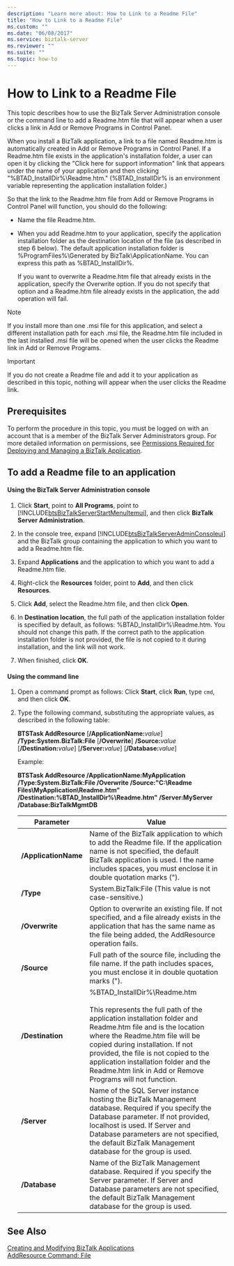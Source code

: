 ```yaml
---
description: "Learn more about: How to Link to a Readme File"
title: "How to Link to a Readme File"
ms.custom: ""
ms.date: "06/08/2017"
ms.service: biztalk-server
ms.reviewer: ""
ms.suite: ""
ms.topic: how-to
---
```

# How to Link to a Readme File
This topic describes how to use the BizTalk Server Administration console or the command line to add a Readme.htm file that will appear when a user clicks a link in Add or Remove Programs in Control Panel.  
  
 When you install a BizTalk application, a link to a file named Readme.htm is automatically created in Add or Remove Programs in Control Panel. If a Readme.htm file exists in the application's installation folder, a user can open it by clicking the "Click here for support information" link that appears under the name of your application and then clicking "%BTAD_InstallDir%\Readme.htm." (%BTAD_InstallDir% is an environment variable representing the application installation folder.)  
  
 So that the link to the Readme.htm file from Add or Remove Programs in Control Panel will function, you should do the following:  
  
- Name the file Readme.htm.  
  
- When you add Readme.htm to your application, specify the application installation folder as the destination location of the file (as described in step 6 below). The default application installation folder is %ProgramFiles%\Generated by BizTalk\ApplicationName. You can express this path as %BTAD_InstallDir%.  
  
  If you want to overwrite a Readme.htm file that already exists in the application, specify the Overwrite option. If you do not specify that option and a Readme.htm file already exists in the application, the add operation will fail.  
  
> [!NOTE]
>  If you install more than one .msi file for this application, and select a different installation path for each .msi file, the Readme.htm file included in the last installed .msi file will be opened when the user clicks the Readme link in Add or Remove Programs.  
  
> [!IMPORTANT]
>  If you do not create a Readme file and add it to your application as described in this topic, nothing will appear when the user clicks the Readme link.  
  
## Prerequisites  
 To perform the procedure in this topic, you must be logged on with an account that is a member of the BizTalk Server Administrators group. For more detailed information on permissions, see [Permissions Required for Deploying and Managing a BizTalk Application](../core/permissions-required-for-deploying-and-managing-a-biztalk-application.md).  
  
## To add a Readme file to an application  
  
#### Using the BizTalk Server Administration console  
  
1. Click **Start**, point to **All Programs**, point to [!INCLUDE[btsBizTalkServerStartMenuItemui](../includes/btsbiztalkserverstartmenuitemui-md.md)], and then click **BizTalk Server Administration**.  
  
2. In the console tree, expand [!INCLUDE[btsBizTalkServerAdminConsoleui](../includes/btsbiztalkserveradminconsoleui-md.md)] and the BizTalk group containing the application to which you want to add a Readme.htm file.  
  
3. Expand **Applications** and the application to which you want to add a Readme.htm file.  
  
4. Right-click the **Resources** folder, point to **Add**, and then click **Resources**.  
  
5. Click **Add**, select the Readme.htm file, and then click **Open**.  
  
6. In **Destination location**, the full path of the application installation folder is specified by default, as follows: %BTAD_InstallDir%\Readme.htm. You should not change this path. If the correct path to the application installation folder is not provided, the file is not copied to it during installation, and the link will not work.  
  
7. When finished, click **OK**.  
  
#### Using the command line  
  
1. Open a command prompt as follows: Click **Start**, click **Run**, type `cmd`, and then click **OK**.  
  
2. Type the following command, substituting the appropriate values, as described in the following table:  
  
    **BTSTask AddResource** [**/ApplicationName:**<em>value</em>] **/Type:System.BizTalk:File** [**/Overwrite**] **/Source:**<em>value</em> [**/Destination:**<em>value</em>] [**/Server:**<em>value</em>] [**/Database:**<em>value</em>]  
  
    Example:  
  
    **BTSTask AddResource /ApplicationName:MyApplication /Type:System.BizTalk:File /Overwrite /Source:"C:\Readme Files\MyApplication\Readme.htm" /Destination:%BTAD_InstallDir%\Readme.htm" /Server:MyServer /Database:BizTalkMgmtDB**  
  
   |Parameter|Value|  
   |---------------|-----------|  
   |**/ApplicationName**|Name of the BizTalk application to which to add the Readme file. If the application name is not specified, the default BizTalk application is used. I the name includes spaces, you must enclose it in double quotation marks (").|  
   |**/Type**|System.BizTalk:File (This value is not case-sensitive.)|  
   |**/Overwrite**|Option to overwrite an existing file. If not specified, and a file already exists in the application that has the same name as the file being added, the AddResource operation fails.|  
   |**/Source**|Full path of the source file, including the file name. If the path includes spaces, you must enclose it in double quotation marks (").|  
   |**/Destination**|%BTAD_InstallDir%\Readme.htm<br /><br /> This represents the full path of the application installation folder and Readme.htm file and is the location where the Readme.htm file will be copied during installation. If not provided, the file is not copied to the application installation folder and the Readme.htm link in Add or Remove Programs will not function.|  
   |**/Server**|Name of the SQL Server instance hosting the BizTalk Management database. Required if you specify the Database parameter. If not provided, localhost is used. If Server and Database parameters are not specified, the default BizTalk Management database for the group is used.|  
   |**/Database**|Name of the BizTalk Management database. Required if you specify the Server parameter. If Server and Database parameters are not specified, the default BizTalk Management database for the group is used.|  
  
## See Also  
 [Creating and Modifying BizTalk Applications](../core/creating-and-modifying-biztalk-applications.md)   
 [AddResource Command: File](../core/addresource-command-file.md)
